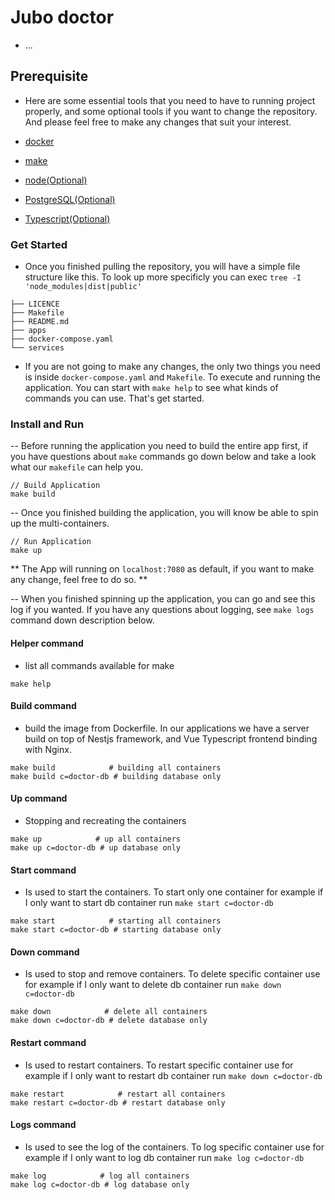 # Jubo doctor

- ...

## Prerequisite

- Here are some essential tools that you need to have to running project properly, and some optional tools if you want to change the repository.
And please feel free to make any changes that suit your interest.

- [docker](https://www.docker.com/)
- [make](https://www.gnu.org/software/make/)
- [node(Optional)](https://nodejs.org/en/)
- [PostgreSQL(Optional)](https://www.postgresql.org/)
- [Typescript(Optional)](https://www.typescriptlang.org/)


### Get Started

- Once you finished pulling the repository, you will have a simple file structure like this. To look up more specificly you can exec `tree -I 'node_modules|dist|public'`

```text
├── LICENCE
├── Makefile
├── README.md
├── apps
├── docker-compose.yaml
└── services
```

- If you are not going to make any changes, the only two things you need is inside `docker-compose.yaml` and `Makefile`. To execute and running the application.
You can start with `make help` to see what kinds of commands you can use. That's get started.

### Install and Run

-- Before running the application you need to build the entire app first, if you have questions about `make` commands go down below and take a look what our `makefile` can help you.

```shell
// Build Application
make build
```

-- Once you finished building the application, you will know be able to spin up the multi-containers. 

```shell
// Run Application
make up

```

** The App will running on `localhost:7080` as default, if you want to make any change, feel free to do so. **


-- When you finished spinning up the application, you can go and see this log if you wanted. If you have any
questions about logging, see `make logs` command down description below.

#### Helper command

- list all commands available for make

```shell
make help
```

#### Build command

- build the image from Dockerfile. In our applications we have a server build on top of Nestjs framework, and Vue Typescript frontend binding with Nginx.

```shell
make build            # building all containers
make build c=doctor-db # building database only
```

#### Up command

- Stopping and recreating the containers

```shell
make up            # up all containers
make up c=doctor-db # up database only
```

#### Start command

- Is used to start the containers. To start only one container for example if I only want to start db container run `make start c=doctor-db`

```shell
make start            # starting all containers
make start c=doctor-db # starting database only
```

#### Down command

- Is used to stop and remove containers. To delete specific container use for example if I only want to delete db container run `make down c=doctor-db`

```shell
make down            # delete all containers
make down c=doctor-db # delete database only
```

#### Restart command

- Is used to restart containers. To restart specific container use for example if I only want to restart db container run `make down c=doctor-db`

```shell
make restart            # restart all containers
make restart c=doctor-db # restart database only
```

#### Logs command

- Is used to see the log of the containers. To log specific container use for example if I only want to log db container run `make log c=doctor-db`

```shell
make log            # log all containers
make log c=doctor-db # log database only
```
